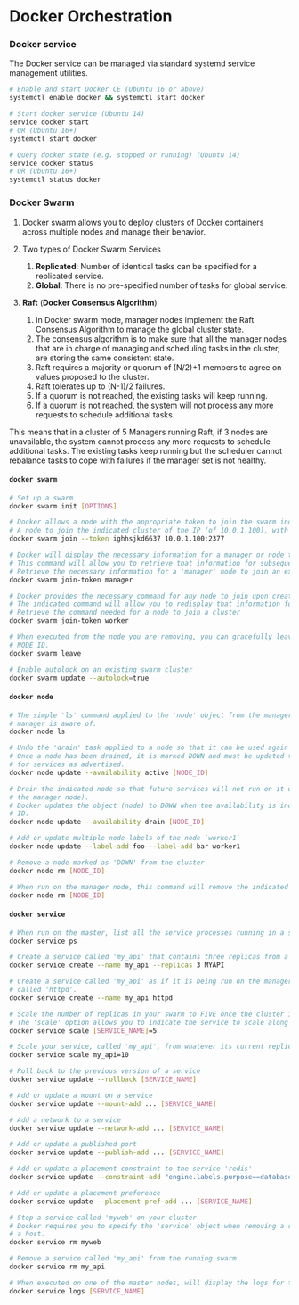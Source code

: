 # Docker Orchestration

### Docker service

The Docker service can be managed via standard systemd service management utilities.

```bash
# Enable and start Docker CE (Ubuntu 16 or above)
systemctl enable docker && systemctl start docker

# Start docker service (Ubuntu 14)
service docker start
# OR (Ubuntu 16+)
systemctl start docker

# Query docker state (e.g. stopped or running) (Ubuntu 14)
service docker status
# OR (Ubuntu 16+)
systemctl status docker
```


### Docker Swarm

1. Docker swarm allows you to deploy clusters of Docker containers across multiple nodes and manage their behavior.

1. Two types of Docker Swarm Services
    1. **Replicated**: Number of identical tasks can be specified for a replicated service.
    1. **Global**: There is no pre-specified number of tasks for global service.

1. **Raft** (**Docker Consensus Algorithm**)
   1. In Docker swarm mode, manager nodes implement the Raft Consensus Algorithm to manage the global cluster state.
   1. The consensus algorithm is to make sure that all the manager nodes that are in charge of managing and scheduling
      tasks in the cluster, are storing the same consistent state.
   1. Raft requires a majority or quorum of (N/2)+1 members to agree on values proposed to the cluster.
   1. Raft tolerates up to (N-1)/2 failures.
   1. If a quorum is not reached, the existing tasks will keep running.
   1. If a quorum is not reached, the system will not process any more requests to schedule additional tasks.

This means that in a cluster of 5 Managers running Raft, if 3 nodes are unavailable, the system cannot process any
more requests to schedule additional tasks. The existing tasks keep running but the scheduler cannot rebalance tasks
to cope with failures if the manager set is not healthy.


#### `docker swarm`

```bash
# Set up a swarm
docker swarm init [OPTIONS]

# Docker allows a node with the appropriate token to join the swarm indicated by the IP and port.
# A node to join the indicated cluster of the IP (of 10.0.1.100), with a token 'ighhsjkd6637'
docker swarm join --token ighhsjkd6637 10.0.1.100:2377

# Docker will display the necessary information for a manager or node to join a cluster during initialization. 
# This command will allow you to retrieve that information for subsequent joins.
# Retrieve the necessary information for a 'manager' node to join an existing cluster.
docker swarm join-token manager

# Docker provides the necessary command for any node to join upon creation. 
# The indicated command will allow you to redisplay that information for additional nodes to use.
# Retrieve the command needed for a node to join a cluster
docker swarm join-token worker

# When executed from the node you are removing, you can gracefully leave the cluster without having to use the
# NODE ID.
docker swarm leave

# Enable autolock on an existing swarm cluster
docker swarm update --autolock=true
```

#### `docker node`

```bash
# The simple 'ls' command applied to the 'node' object from the manager provides a list of all nodes that the
# manager is aware of.
docker node ls

# Undo the 'drain' task applied to a node so that it can be used again for services.
# Once a node has been drained, it is marked DOWN and must be updated to ACTIVE status so that it's availability
# for services as advertised.
docker node update --availability active [NODE_ID]

# Drain the indicated node so that future services will not run on it unless the command is undone (when run from
# the manager node).
# Docker updates the object (node) to DOWN when the availability is indicated to be 'drain' on the indicated NODE
# ID.
docker node update --availability drain [NODE_ID]

# Add or update multiple node labels of the node `worker1`
docker node update --label-add foo --label-add bar worker1

# Remove a node marked as 'DOWN' from the cluster
docker node rm [NODE_ID]

# When run on the manager node, this command will remove the indicated node from the swarm it is a member of.
docker node rm [NODE_ID]
```

#### `docker service`

```bash
# When run on the master, list all the service processes running in a swarm
docker service ps

# Create a service called 'my_api' that contains three replicas from a service image called MYAPI:
docker service create --name my_api --replicas 3 MYAPI

# Create a service called 'my_api' as if it is being run on the manager node based on a locally installed image
# called 'httpd'.
docker service create --name my_api httpd

# Scale the number of replicas in your swarm to FIVE once the cluster is already running
# The 'scale' option allows you to indicate the service to scale along with the number of replicas to scale to.
docker service scale [SERVICE_NAME]=5

# Scale your service, called 'my_api', from whatever its current replica count is to TEN replicas in the cluster
docker service scale my_api=10

# Roll back to the previous version of a service
docker service update --rollback [SERVICE_NAME]

# Add or update a mount on a service
docker service update --mount-add ... [SERVICE_NAME]

# Add a network to a service
docker service update --network-add ... [SERVICE_NAME]

# Add or update a published port
docker service update --publish-add ... [SERVICE_NAME]

# Add or update a placement constraint to the service 'redis'
docker service update --constraint-add "engine.labels.purpose==database" redis

# Add or update a placement preference
docker service update --placement-pref-add ... [SERVICE_NAME]

# Stop a service called 'myweb' on your cluster
# Docker requires you to specify the 'service' object when removing a service rather than a single container from
# a host.
docker service rm myweb

# Remove a service called 'my_api' from the running swarm.
docker service rm my_api

# When executed on one of the master nodes, will display the logs for the indicated service running on the swarm.
docker service logs [SERVICE_NAME]
```
